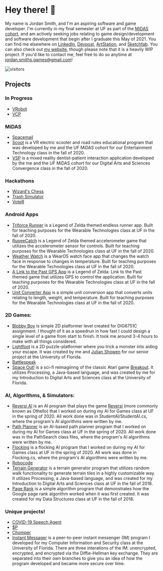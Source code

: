 # Hey there! 👋

<!--
<a href="https://github.com/jordansmithsgames/jordansmithsgames">
  <img align="center" src="https://github-readme-stats.vercel.app/api/top-langs/?username=jordansmithsgames&hide=shaderlab,hlsl&theme=dracula"/>
</a>
<a href="https://github.com/jordansmithsgames/jordansmithsgames">
  <img align="center" src="https://github-readme-stats.vercel.app/api?username=jordansmithsgames&show_icons=true&line_height=27&count_private=true&theme=dracula"/>
</a>
-->

My name is Jordan Smith, and I'm an aspiring software and game developer. I'm currently in my final semester at UF as part of the [MiDAS cohort](https://digitalworlds.ufl.edu/programs/ma-in-digital-arts-sciences/student-profiles/), and am actively seeking jobs relating to game design/development and software development that begin after I graduate this May of 2021. You can find me elsewhere on [LinkedIn](https://www.linkedin.com/in/jordansmithsgames/), [Devpost](https://devpost.com/jordansmithsgames), [ArtStation](https://www.artstation.com/jordansmithsgames), and [Sketchfab](https://sketchfab.com/jordansmithsgames). You can also check out [my website](https://www.jordansmithsgames.com/), though please note that it is a heavily WIP project. If you'd like to contact me, feel free to do so anytime at jordan.smiths.games@gmail.com!

<!--
Here are some of the things I work with often:
Other places you can find me:
### Find me at other places!
- 📄 Working on my [Personal Website](https://www.jordansmithsgames.com/)
- Connecting with others on [LinkedIn](https://www.linkedin.com/in/jordansmithsgames/)
- Sharing my hackathon work on [Devpost](https://devpost.com/jordansmithsgames)
- Collaging my art together at [ArtStation](https://www.artstation.com/jordansmithsgames)
- Uploading my 3D models to [Sketchfab](https://sketchfab.com/jordansmithsgames)
- Reach out to me at jordan.smiths.games@gmail.com
-->
![visitors](https://visitor-badge.glitch.me/badge?page_id=jordansmithsgames/jordansmithsgames)

## Projects
### In Progress
- [VRobot](https://github.com/jordansmithsgames/VRobot)
- [VCP](https://github.com/jordansmithsgames/VCP)

### MiDAS
- [Spacemail](https://github.com/jordansmithsgames/Spacemail)
- [Scoot](https://github.com/jordansmithsgames/Scoot) is a VR electric scooter and road rules educational program that was developed by me and the UF MiDAS cohort for our Entertainment Technology class in the fall of 2020.
- [VSP](https://github.com/jordansmithsgames/VSP) is a mixed reality dentist-patient interaction application developed by the me and the UF MiDAS cohort for our Digital Arts and Sciences Convergence class in the fall of 2020.

### Hackathons
- [Wizard's Chess](https://github.com/jordansmithsgames/WizardsChess)
- [Trash Simulator](https://github.com/jordansmithsgames/TrashSimulator)
- [VoteR](https://github.com/jordansmithsgames/VoteR)

### Android Apps
- [Triforce Runner](https://github.com/jordansmithsgames/TriforceRunner) is a Legend of Zelda themed endless runner app. Built for teaching purposes for the Wearable Technologies class at UF in the fall of 2020.
- [RupeeCatch](https://github.com/jordansmithsgames/RupeeCatch) is a Legend of Zelda themed accelerometer game that utilizes the accelerometer sensor for controls. Built for teaching purposes for the Wearable Technologies class at UF in the fall of 2020.
- [Weather Watch](https://github.com/jordansmithsgames/WeatherWatch) is a WearOS watch face app that changes the watch face in response to changes in temperature. Built for teaching purposes for the Wearable Technologies class at UF in the fall of 2020.
- [A Link to the Past GPS App](https://github.com/jordansmithsgames/ALTTPGPSApp) is a Legend of Zelda: Link to the Past themed game that utilizes GPS to control the application. Built for teaching purposes for the Wearable Technologies class at UF in the fall of 2020.
- [Unit Converter App](https://github.com/jordansmithsgames/UnitConverterApp) is a simple unit conversion app that converts units relating to length, weight, and temperature. Built for teaching purposes for the Wearable Technologies class at UF in the fall of 2020.
  
### 2D Games:
- [Blobby Boy](https://github.com/jordansmithsgames/BlobbyBoy) is simple 2D platformer level created for DIG6751C assignment. I thought of it as a speedrun in how fast I could design a single level of a game from start to finish. It took me around 3-4 hours to make with all things considered.
- [Lightfoot](https://github.com/jordansmithsgames/Lightfoot) is a 2D puzzle-platformer where you trick a monster into aiding your escape. It was created by me and [Julian Showen](https://github.com/frardvark) for our senior project at the University of Florida.
- [Battlespeak](https://github.com/jordansmithsgames/Battlespeak)
- [Space Out!](https://github.com/jordansmithsgames/SpaceOut) is a sci-fi reimagiinng of the classic Atari game [Breakout](https://en.wikipedia.org/wiki/Breakout_(video_game)). It utilizes Processing, a Java-based language, and was created by me for my Introduction to Digital Arts and Sciences class at the University of Florida.
  
### AI, Algorithms, & Simulators:
- [Reversi AI](https://github.com/jordansmithsgames/ReversiAI) is an AI program that plays the game [Reversi](https://en.wikipedia.org/wiki/Reversi) (more commonly known as Othello) that I worked on during my AI for Games class at UF in the spring of 2020. All work done was in StudentAI/StudentAI.cs, where the program's AI algorithms were written by me.
- [Path Planner](https://github.com/jordansmithsgames/PathPlanner) is an AI-based path planner program that I worked on during my AI for Games class at UF in the spring of 2020. All work done was in the PathSearch class files, where the program's AI algorithms were written by me.
- [Flocking](https://github.com/jordansmithsgames/Flocking) is a flocking AI program that I worked on during my AI for Games class at UF in the spring of 2020. All work was done in Flocking.cs, where the program's AI algorithms were written by me.
- [Robocode](https://github.com/jordansmithsgames/Robocode) 
- [Terrain Generator](https://github.com/jordansmithsgames/TerrainGenerator) is a terrain generator program that utilizes random walk functionality to generate terrain tiles in a highly customizable way. It utilizes Processing, a Java-based language, and was created for my Introduction to Digital Arts and Sciences class at UF in the fall of 2018.
- [Page Rank](https://github.com/jordansmithsgames/PageRank) is a simple algorithm program that demonstrates how the Google page rank algorithm worked when it was first created. It was created for my Data Structures class at UF in the fall of 2018.
  
### Unique projects!
- [COVID-19 Speech Agent](https://github.com/jordansmithsgames/COVID19SpeechAgent)
- [$P](https://github.com/jordansmithsgames/PDollar)
- [Chomper](https://github.com/Team-7C/Concessions-App)
- [Instant Messager](https://github.com/jordansmithsgames/InstantMessenger) is a peer-to-peer instant messenger (IM) program I developed for my Computer Information and Security class at the University of Florida. There are three interations of the IM: unencrypted, encrypted, and encrypted via the Diffie-Hellman key exchange. They are separated into their own branches to give you an idea of how the program developed and became more secure over time.
<!--
**jordansmithsgames/jordansmithsgames** is a ✨ _special_ ✨ repository because its `README.md` (this file) appears on your GitHub profile.

Here are some ideas to get you started:

- 🔭 I’m currently working on ...
- 🌱 I’m currently learning ...
- 👯 I’m looking to collaborate on ...
- 🤔 I’m looking for help with ...
- 💬 Ask me about ...
- 📫 How to reach me: ...
- 😄 Pronouns: ...
- ⚡ Fun fact: ...
-->
